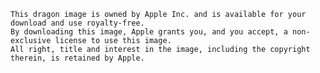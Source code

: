     This dragon image is owned by Apple Inc. and is available for your download and use royalty-free. 
    By downloading this image, Apple grants you, and you accept, a non-exclusive license to use this image. 
    All right, title and interest in the image, including the copyright therein, is retained by Apple.